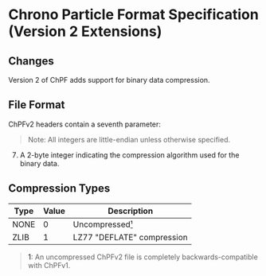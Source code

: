 # Chrono Particle Format Specification (Version 2 Extensions)

## Changes
Version 2 of ChPF adds support for binary data compression.


## File Format
ChPFv2 headers contain a seventh parameter:

> Note: All integers are little-endian unless otherwise specified.

7. A 2-byte integer indicating the compression algorithm used for the binary data.

## Compression Types
| **Type** | **Value** | **Description** |
| ---      | ---       | ---             |
| NONE     |         0 | Uncompressed[¹](#footnote-1) |
| ZLIB     |         1 | LZ77 "DEFLATE" compression |

> <a id="footnote-1">1</a>: An uncompressed ChPFv2 file is completely backwards-compatible with ChPFv1.